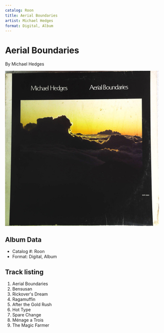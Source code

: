 ```yaml
---
catalog: Roon
title: Aerial Boundaries
artist: Michael Hedges
format: Digital, Album
---
```


# Aerial Boundaries

By Michael Hedges

![](../../assets/albumcovers/Michael_Hedges-Aerial_Boundaries.png)

## Album Data

- Catalog #: Roon
- Format: Digital, Album


## Track listing


1. Aerial Boundaries
2. Bensusan
3. Rickover's Dream
4. Ragamuffin
5. After the Gold Rush
6. Hot Type
7. Spare Change
8. Ménage a Trois
9. The Magic Farmer

